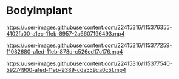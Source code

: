 # BodyImplant

https://user-images.githubusercontent.com/22415316/115376355-4102fa00-a1ec-11eb-8957-2a6607196493.mp4



https://user-images.githubusercontent.com/22415316/115377259-11082680-a1ed-11eb-878d-c526ed17c176.mp4



https://user-images.githubusercontent.com/22415316/115377540-59274900-a1ed-11eb-9389-cda559ca0c5f.mp4
